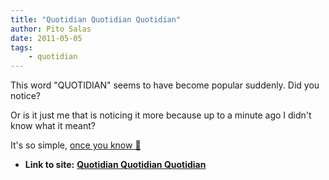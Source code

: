 ```yaml
---
title: "Quotidian Quotidian Quotidian"
author: Pito Salas
date: 2011-05-05
tags:
    - quotidian
---
```


This word "QUOTIDIAN" seems to have become popular suddenly. Did you notice?

Or is it just me that is noticing it more because up to a minute ago I didn't
know what it meant?

It's so simple, [once you know
🙂](<http://dictionary.reference.com/browse/quotidian>)


* **Link to site:** **[Quotidian Quotidian Quotidian](None)**
